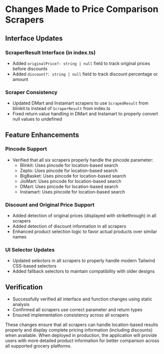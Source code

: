 # Changes Made to Price Comparison Scrapers

## Interface Updates

### ScraperResult Interface (in index.ts)
- Added `originalPrice?: string | null` field to track original prices before discounts
- Added `discount?: string | null` field to track discount percentage or amount

### Scraper Consistency
- Updated DMart and Instamart scrapers to use `ScrapedResult` from blinkit.ts instead of `ScraperResult` from index.ts
- Fixed return value handling in DMart and Instamart to properly convert null values to undefined

## Feature Enhancements

### Pincode Support
- Verified that all six scrapers properly handle the pincode parameter:
  - Blinkit: Uses pincode for location-based search
  - Zepto: Uses pincode for location-based search  
  - BigBasket: Uses pincode for location-based search
  - JioMart: Uses pincode for location-based search
  - DMart: Uses pincode for location-based search
  - Instamart: Uses pincode for location-based search

### Discount and Original Price Support
- Added detection of original prices (displayed with strikethrough) in all scrapers
- Added detection of discount information in all scrapers
- Enhanced product selection logic to favor actual products over similar names

### UI Selector Updates
- Updated selectors in all scrapers to properly handle modern Tailwind CSS-based selectors
- Added fallback selectors to maintain compatibility with older designs

## Verification
- Successfully verified all interface and function changes using static analysis
- Confirmed all scrapers use correct parameter and return types
- Ensured implementation consistency across all scrapers

These changes ensure that all scrapers can handle location-based results properly and display complete pricing information (including discounts) when available. When deployed in production, the application will provide users with more detailed product information for better comparison across all supported grocery platforms. 